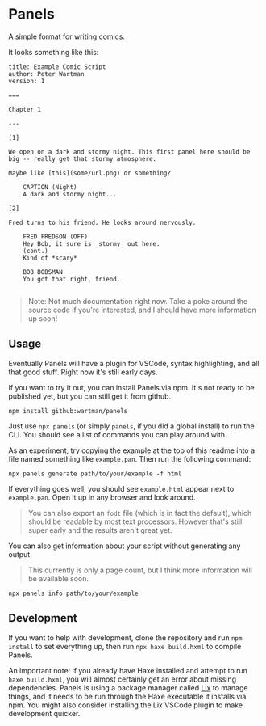 Panels
======

A simple format for writing comics.

It looks something like this:

```panels
title: Example Comic Script
author: Peter Wartman
version: 1

===

Chapter 1

---

[1]

We open on a dark and stormy night. This first panel here should be big -- really get that stormy atmosphere.

Maybe like [this](some/url.png) or something?

    CAPTION (Night)
    A dark and stormy night...

[2]

Fred turns to his friend. He looks around nervously.

    FRED FREDSON (OFF)
    Hey Bob, it sure is _stormy_ out here.
    (cont.)
    Kind of *scary* 

    BOB BOBSMAN
    You got that right, friend.


```

> Note: Not much documentation right now. Take a poke around the source code if you're interested, and I should have more information up soon!

Usage
-----

Eventually Panels will have a plugin for VSCode, syntax highlighting, and all that good stuff. Right now it's still early days.

If you want to try it out, you can install Panels via npm. It's not ready to be published yet, but you can still get it from github.

```
npm install github:wartman/panels
```

Just use `npx panels` (or simply `panels`, if you did a global install) to run the CLI. You should see a list of commands you can play around with.

As an experiment, try copying the example at the top of this readme into a file named something like `example.pan`. Then run the following command:

```
npx panels generate path/to/your/example -f html
```
If everything goes well, you should see `example.html` appear next to `example.pan`. Open it up in any browser and look around.

> You can also export an `fodt` file (which is in fact the default), which should be readable by most text processors. However that's still super early and the results aren't great yet.

You can also get information about your script without generating any output.

> This currently is only a page count, but I think more information will be available soon.

```
npx panels info path/to/your/example
```

Development
-----------

If you want to help with development, clone the repository and run `npm install` to set everything up, then run `npx haxe build.hxml` to compile Panels.

An important note: if you already have Haxe installed and attempt to run `haxe build.hxml`, you will almost certainly get an error about missing dependencies. Panels is using a package manager called [Lix](https://github.com/lix-pm/lix.client) to manage things, and it needs to be run through the Haxe executable it installs via npm. You might also consider installing the Lix VSCode plugin to make development quicker.
